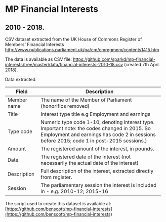 # MP Financial Interests
## 2010 - 2018.

CSV dataset extracted from the UK House of Commons Register of Members' Financial Interests http://www.publications.parliament.uk/pa/cm/cmregmem/contents1415.htm

The data is available as CSV file: https://github.com/sparkd/mp-financial-interests/tree/master/data/financial-interests-2010-18.csv (created 7th April 2018).

Data extracted:

| Field        | Description | 
| ------------ |-------------| 
| Member name  | The name of the Member of Parliament (honorifics removed) | 
| Title        | Interest type title e.g Employment and earnings |
| Type code    | Numeric type code 1-10, denoting interest type.  Important note: the codes changed in 2015.  So Employment and earnings has code 2 in sessions before 2015; code 1 in post-2015 sessions.) |
| Amount       | The registered amount of the interest, in pounds.  |
| Date         | The registered date of the interest (not necessarily the actual date of the interest) |
| Description  | Full description of the interest, extracted directly from register. |
| Session      | The parliamentary session the interest is included in - e.g. 2010-12; 2015-16 |


The script used to create this dataset is available at: [https://github.com/benscott/mp-financial-interests](https://github.com/benscott/mp-financial-interests)
